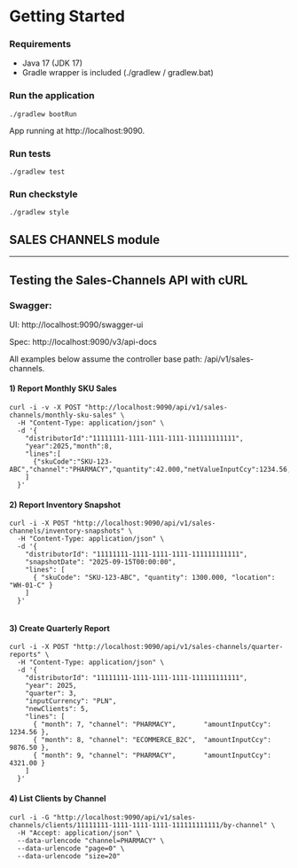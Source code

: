 # Getting Started

### Requirements

 - Java 17 (JDK 17)
 - Gradle wrapper is included (./gradlew / gradlew.bat)

### Run the application

```
./gradlew bootRun
```
App running at http://localhost:9090.

### Run tests

```
./gradlew test
```

### Run checkstyle

```
./gradlew style
```
## SALES CHANNELS module

---

## Testing the Sales-Channels API with cURL

### Swagger:

UI: http://localhost:9090/swagger-ui

Spec: http://localhost:9090/v3/api-docs

All examples below assume the controller base path: /api/v1/sales-channels.

#### 1) Report Monthly SKU Sales

```
curl -i -v -X POST "http://localhost:9090/api/v1/sales-channels/monthly-sku-sales" \
  -H "Content-Type: application/json" \
  -d '{
    "distributorId":"11111111-1111-1111-1111-111111111111",
    "year":2025,"month":8,
    "lines":[
      {"skuCode":"SKU-123-ABC","channel":"PHARMACY","quantity":42.000,"netValueInputCcy":1234.56,"currency":"PLN"}
    ]
  }'

```

#### 2) Report Inventory Snapshot

```
curl -i -X POST "http://localhost:9090/api/v1/sales-channels/inventory-snapshots" \
  -H "Content-Type: application/json" \
  -d '{
    "distributorId": "11111111-1111-1111-1111-111111111111",
    "snapshotDate": "2025-09-15T00:00:00",
    "lines": [
      { "skuCode": "SKU-123-ABC", "quantity": 1300.000, "location": "WH-01-C" }
    ]
  }'
  
```
#### 3) Create Quarterly Report 

```
curl -i -X POST "http://localhost:9090/api/v1/sales-channels/quarter-reports" \
  -H "Content-Type: application/json" \
  -d '{
    "distributorId": "11111111-1111-1111-1111-111111111111",
    "year": 2025,
    "quarter": 3,
    "inputCurrency": "PLN",
    "newClients": 5,
    "lines": [
      { "month": 7, "channel": "PHARMACY",       "amountInputCcy": 1234.56 },
      { "month": 8, "channel": "ECOMMERCE_B2C",  "amountInputCcy": 9876.50 },
      { "month": 9, "channel": "PHARMACY",       "amountInputCcy": 4321.00 }
    ]
  }'

```

#### 4) List Clients by Channel

```
curl -i -G "http://localhost:9090/api/v1/sales-channels/clients/11111111-1111-1111-1111-111111111111/by-channel" \
  -H "Accept: application/json" \
  --data-urlencode "channel=PHARMACY" \
  --data-urlencode "page=0" \
  --data-urlencode "size=20"

```